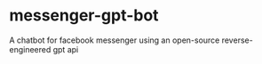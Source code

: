 # messenger-gpt-bot
A chatbot for facebook messenger using an open-source reverse-engineered gpt api
